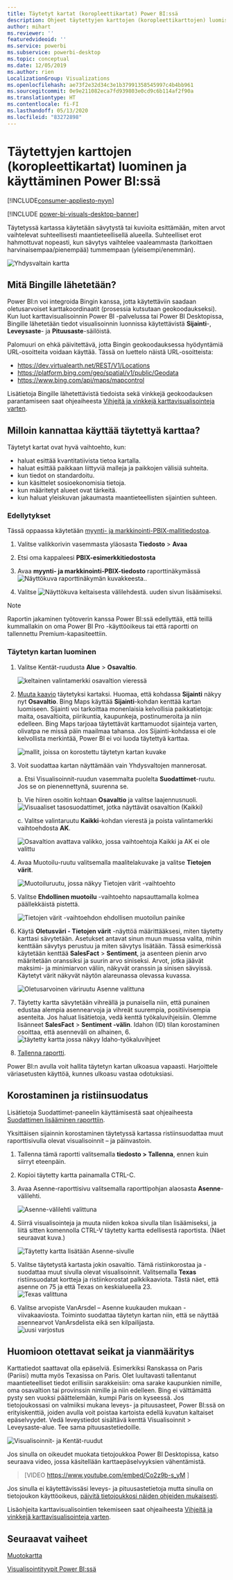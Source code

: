 ```yaml
---
title: Täytetyt kartat (koropleettikartat) Power BI:ssä
description: Ohjeet täytettyjen karttojen (koropleettikarttojen) luomiseksi Power BI:ssä
author: mihart
ms.reviewer: ''
featuredvideoid: ''
ms.service: powerbi
ms.subservice: powerbi-desktop
ms.topic: conceptual
ms.date: 12/05/2019
ms.author: rien
LocalizationGroup: Visualizations
ms.openlocfilehash: ae73f2e32d34c3e1b37991358545997c4b4bb961
ms.sourcegitcommit: 0e9e211082eca7fd939803e0cd9c6b114af2f90a
ms.translationtype: HT
ms.contentlocale: fi-FI
ms.lasthandoff: 05/13/2020
ms.locfileid: "83272898"
---
```

# <a name="create-and-use-filled-maps-choropleth-maps-in-power-bi"></a>Täytettyjen karttojen (koropleettikartat) luominen ja käyttäminen Power BI:ssä

[!INCLUDE[consumer-appliesto-nyyn](../includes/consumer-appliesto-nyyn.md)]

[!INCLUDE [power-bi-visuals-desktop-banner](../includes/power-bi-visuals-desktop-banner.md)]

Täytetyssä kartassa käytetään sävytystä tai kuvioita esittämään, miten arvot vaihtelevat suhteellisesti maantieteellisellä alueella.  Suhteelliset erot hahmottuvat nopeasti, kun sävytys vaihtelee vaaleammasta (tarkoittaen harvinaisempaa/pienempää) tummempaan (yleisempi/enemmän).    

![Yhdysvaltain kartta](media/power-bi-visualization-filled-maps-choropleths/large-map.png)

## <a name="what-is-sent-to-bing"></a>Mitä Bingille lähetetään?
Power BI:n voi integroida Bingin kanssa, jotta käytettäviin saadaan oletusarvoiset karttakoordinaatit (prosessia kutsutaan geokoodaukseksi). Kun luot karttavisualisoinnin Power BI -palvelussa tai Power BI Desktopissa, Bingille lähetetään tiedot visualisoinnin luonnissa käytettävistä **Sijainti**-, **Leveysaste**- ja **Pituusaste**-säilöistä.

Palomuuri on ehkä päivitettävä, jotta Bingin geokoodauksessa hyödyntämiä URL-osoitteita voidaan käyttää.  Tässä on luettelo näistä URL-osoitteista:
- https://dev.virtualearth.net/REST/V1/Locations    
- https://platform.bing.com/geo/spatial/v1/public/Geodata    
- https://www.bing.com/api/maps/mapcontrol

Lisätietoja Bingille lähetettävistä tiedoista sekä vinkkejä geokoodauksen parantamiseen saat ohjeaiheesta [Vihjeitä ja vinkkejä karttavisualisointeja varten](power-bi-map-tips-and-tricks.md).

## <a name="when-to-use-a-filled-map"></a>Milloin kannattaa käyttää täytettyä karttaa?
Täytetyt kartat ovat hyvä vaihtoehto, kun:

* haluat esittää kvantitatiivista tietoa kartalla.
* haluat esittää paikkaan liittyviä malleja ja paikkojen välisiä suhteita.
* kun tiedot on standardoitu.
* kun käsittelet sosioekonomisia tietoja.
* kun määritetyt alueet ovat tärkeitä.
* kun haluat yleiskuvan jakaumasta maantieteellisten sijaintien suhteen.

### <a name="prerequisites"></a>Edellytykset
Tässä oppaassa käytetään [myynti- ja markkinointi-PBIX-mallitiedostoa](https://download.microsoft.com/download/9/7/6/9767913A-29DB-40CF-8944-9AC2BC940C53/Sales%20and%20Marketing%20Sample%20PBIX.pbix).
1. Valitse valikkorivin vasemmasta yläosasta **Tiedosto** > **Avaa**
   
2. Etsi oma kappaleesi **PBIX-esimerkkitiedostosta**

1. Avaa **myynti- ja markkinointi-PBIX-tiedosto** raporttinäkymässä ![Näyttökuva raporttinäkymän kuvakkeesta.](media/power-bi-visualization-kpi/power-bi-report-view.png).

1. Valitse ![Näyttökuva keltaisesta välilehdestä.](media/power-bi-visualization-kpi/power-bi-yellow-tab.png) uuden sivun lisäämiseksi.

> [!NOTE]
> Raportin jakaminen työtoverin kanssa Power BI:ssä edellyttää, että teillä kummallakin on oma Power BI Pro -käyttöoikeus tai että raportti on tallennettu Premium-kapasiteettiin.    

### <a name="create-a-filled-map"></a>Täytetyn kartan luominen
1. Valitse Kentät-ruudusta **Alue** \> **Osavaltio**.    

   ![keltainen valintamerkki osavaltion vieressä](media/power-bi-visualization-filled-maps-choropleths/power-bi-state.png)
2. [Muuta kaavio](power-bi-report-change-visualization-type.md) täytetyksi kartaksi. Huomaa, että kohdassa **Sijainti** näkyy nyt **Osavaltio**. Bing Maps käyttää **Sijainti**-kohdan kenttää kartan luomiseen.  Sijainti voi tarkoittaa monenlaisia kelvollisia paikkatietoja: maita, osavaltioita, piirikuntia, kaupunkeja, postinumeroita ja niin edelleen. Bing Maps tarjoaa täytettävät karttamuodot sijainteja varten, olivatpa ne missä päin maailmaa tahansa. Jos Sijainti-kohdassa ei ole kelvollista merkintää, Power BI ei voi luoda täytettyä karttaa.  

   ![mallit, joissa on korostettu täytetyn kartan kuvake](media/power-bi-visualization-filled-maps-choropleths/img003.png)
3. Voit suodattaa kartan näyttämään vain Yhdysvaltojen mannerosat.

   a.  Etsi Visualisoinnit-ruudun vasemmalta puolelta **Suodattimet**-ruutu. Jos se on pienennettynä, suurenna se.

   b.  Vie hiiren osoitin kohtaan **Osavaltio** ja valitse laajennusnuoli.  
   ![Visuaaliset tasosuodattimet, jotka näyttävät osavaltion (Kaikki)](media/power-bi-visualization-filled-maps-choropleths/img004.png)

   c.  Valitse valintaruutu **Kaikki**-kohdan vierestä ja poista valintamerkki vaihtoehdosta **AK**.

   ![Osavaltion avattava valikko, jossa vaihtoehtoja Kaikki ja AK ei ole valittu](media/power-bi-visualization-filled-maps-choropleths/img005.png)
4. Avaa Muotoilu-ruutu valitsemalla maalitelakuvake ja valitse **Tietojen värit**.

    ![Muotoiluruutu, jossa näkyy Tietojen värit -vaihtoehto](media/power-bi-visualization-filled-maps-choropleths/power-bi-colors-data.png)

5. Valitse **Ehdollinen muotoilu** -vaihtoehto napsauttamalla kolmea päällekkäistä pistettä.

    ![Tietojen värit -vaihtoehdon ehdollisen muotoilun painike](media/power-bi-visualization-filled-maps-choropleths/power-bi-conditional.png)

6. Käytä **Oletusväri - Tietojen värit** -näyttöä määrittääksesi, miten täytetty karttasi sävytetään. Asetukset antavat sinun muun muassa valita, mihin kenttään sävytys perustuu ja miten sävytys lisätään. Tässä esimerkissä käytetään kenttää **SalesFact** > **Sentiment**, ja asenteen pienin arvo määritetään oranssiksi ja suurin arvo siniseksi. Arvot, jotka jäävät maksimi- ja minimiarvon väliin, näkyvät oranssin ja sinisen sävyissä. Käytetyt värit näkyvät näytön alareunassa olevassa kuvassa. 

    ![Oletusarvoinen väriruutu Asenne valittuna](media/power-bi-visualization-filled-maps-choropleths/power-bi-sentiment-field.png)

7. Täytetty kartta sävytetään vihreällä ja punaisella niin, että punainen edustaa alempia asennearvoja ja vihreät suurempia, positiivisempia asenteita.  Jos haluat lisätietoja, vedä kenttä työkaluvihjeisiin.  Olemme lisänneet **SalesFact** > **Sentiment -välin**. Idahon (ID) tilan korostaminen osoittaa, että asenneväli on alhainen, 6.
   ![täytetty kartta jossa näkyy Idaho-työkaluvihjeet](media/power-bi-visualization-filled-maps-choropleths/power-bi-idaho-filled-map.png)

10. [Tallenna raportti](../create-reports/service-report-save.md).

Power BI:n avulla voit hallita täytetyn kartan ulkoasua vapaasti. Harjoittele väriasetusten käyttöä, kunnes ulkoasu vastaa odotuksiasi. 

## <a name="highlighting-and-cross-filtering"></a>Korostaminen ja ristiinsuodatus
Lisätietoja Suodattimet-paneelin käyttämisestä saat ohjeaiheesta [Suodattimen lisääminen raporttiin](../create-reports/power-bi-report-add-filter.md).

Yksittäisen sijainnin korostaminen täytetyssä kartassa ristiinsuodattaa muut raporttisivulla olevat visualisoinnit – ja päinvastoin.

1. Tallenna tämä raportti valitsemalla **tiedosto > Tallenna**, ennen kuin siirryt eteenpäin. 

2. Kopioi täytetty kartta painamalla CTRL-C.

3. Avaa Asenne-raporttisivu valitsemalla raporttipohjan alaosasta **Asenne**-välilehti.

    ![Asenne-välilehti valittuna](media/power-bi-visualization-filled-maps-choropleths/power-bi-sentiment-tab.png)

4. Siirrä visualisointeja ja muuta niiden kokoa sivulla tilan lisäämiseksi, ja liitä sitten komennolla CTRL-V täytetty kartta edellisestä raportista. (Näet seuraavat kuva.)

   ![Täytetty kartta lisätään Asenne-sivulle](media/power-bi-visualization-filled-maps-choropleths/power-bi-map.png)

5. Valitse täytetystä kartasta jokin osavaltio.  Tämä ristiinkorostaa ja -suodattaa muut sivulla olevat visualisoinnit. Valitsemalla **Texas** ristiinsuodatat kortteja ja ristiinkorostat palkkikaaviota. Tästä näet, että asenne on 75 ja että Texas on keskialueella 23.   
   ![Texas valittuna](media/power-bi-visualization-filled-maps-choropleths/power-bi-filter.png)
2. Valitse arvopiste VanArsdel – Asenne kuukauden mukaan -viivakaaviosta. Toiminto suodattaa täytetyn kartan niin, että se näyttää asennearvot VanArsdelista eikä sen kilpailijasta.  
   ![uusi varjostus](media/power-bi-visualization-filled-maps-choropleths/power-bi-vanarsdel.png)

## <a name="considerations-and-troubleshooting"></a>Huomioon otettavat seikat ja vianmääritys
Karttatiedot saattavat olla epäselviä.  Esimerkiksi Ranskassa on Paris (Pariisi) mutta myös Texasissa on Paris. Olet luultavasti tallentanut maantieteelliset tiedot erillisiin sarakkeisiin: oma sarake kaupunkien nimille, oma osavaltion tai provinssin nimille ja niin edelleen. Bing ei välttämättä pysty sen vuoksi päättelemään, kumpi Paris on kyseessä. Jos tietojoukossasi on valmiiksi mukana leveys- ja pituusasteet, Power BI:ssä on erityiskenttiä, joiden avulla voit poistaa kartoista edellä kuvatun kaltaiset epäselvyydet. Vedä leveystiedot sisältävä kenttä Visualisoinnit \> Leveysaste-alue.  Tee sama pituusastetiedoille.    

![Visualisoinnit- ja Kentät-ruudut](media/power-bi-visualization-filled-maps-choropleths/pbi-latitude.png)

Jos sinulla on oikeudet muokata tietojoukkoa Power BI Desktopissa, katso seuraava video, jossa käsitellään karttaepäselvyyksien vähentämistä.

> [VIDEO https://www.youtube.com/embed/Co2z9b-s_yM ]

Jos sinulla ei käytettävissäsi leveys- ja pituusastetietoja mutta sinulla on tietojoukon käyttöoikeus, [päivitä tietojoukkosi näiden ohjeiden mukaisesti](https://support.office.com/article/Maps-in-Power-View-8A9B2AF3-A055-4131-A327-85CC835271F7).

Lisäohjeita karttavisualisointien tekemiseen saat ohjeaiheesta [Vihjeitä ja vinkkejä karttavisualisointeja varten](../power-bi-map-tips-and-tricks.md).

## <a name="next-steps"></a>Seuraavat vaiheet

[Muotokartta](desktop-shape-map.md)

[Visualisointityypit Power BI:ssä](power-bi-visualization-types-for-reports-and-q-and-a.md)


